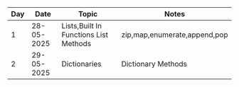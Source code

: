 | Day | Date       | Topic                                 | Notes                        |
| --- | ---------- | ------------------------------------- | ---------------------------- |
| 1   | 28-05-2025 | Lists,Built In Functions List Methods | zip,map,enumerate,append,pop |
| 2   | 29-05-2025 | Dictionaries                          | Dictionary  Methods          |